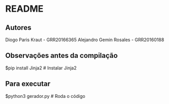 # README
## Autores
Diogo Paris Kraut - GRR20166365
Alejandro Gemin Rosales - GRR20160188

## Observações antes da compilação
$pip install Jinja2		   # Instalar Jinja2

## Para executar
$python3 gerador.py # Roda o código

